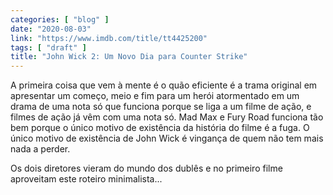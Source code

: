 ```yaml
---
categories: [ "blog" ]
date: "2020-08-03"
link: "https://www.imdb.com/title/tt4425200"
tags: [ "draft" ]
title: "John Wick 2: Um Novo Dia para Counter Strike"
---
```

A primeira coisa que vem à mente é o quão eficiente é a trama original em apresentar um começo, meio e fim para um herói atormentado em um drama de uma nota só que funciona porque se liga a um filme de ação, e filmes de ação já vêm com uma nota só. Mad Max e Fury Road funciona tão bem porque o único motivo de existência da história do filme é a fuga. O único motivo de existência de John Wick é vingança de quem não tem mais nada a perder.

Os dois diretores vieram do mundo dos dublês e no primeiro filme aproveitam este roteiro minimalista...
